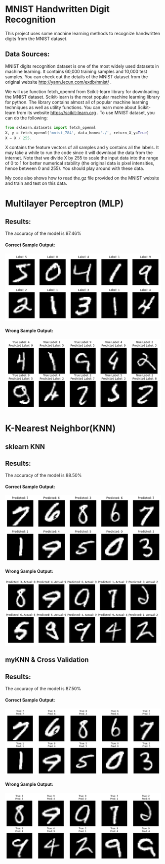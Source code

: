 # MNIST Handwritten Digit Recognition

This project uses some machine learning methods to recognize handwritten digits from the MNIST dataset.

## Data Sources:
MNIST digits recognition dataset is one of the most widely used datasets in machine learning. It contains 60,000 training samples and 10,000 test samples. You can check out the details of the MNIST dataset from the original website http://yann.lecun.com/exdb/mnist/ .

We will use function fetch_openml from Scikit-learn library for downloading the MNIST dataset. Scikit-learn is the most popular machine learning library for python. The library contains almost all of popular machine learning techniques as well as utility functions. You can learn more about Scikit-learn from its website https://scikit-learn.org . To use MNIST dataset, you can do the following:
```python
from sklearn.datasets import fetch_openml
X, y = fetch_openml('mnist_784', data_home='./', return_X_y=True)
X = X / 255.
```
X contains the feature vectors of all samples and y contains all the labels. It may take a while to run the code since it will download the data from the internet. Note that we divide X by 255 to scale the input data into the range of 0 to 1 for better numerical stability (the original data is pixel intensities, hence between 0 and 255). You should play around with these data. 

My code also shows how to read the.gz file provided on the MNIST website and train and test on this data.

# Multilayer Perceptron (MLP)

## Results:
The accuracy of the model is 97.46%
#### Correct Sample Output:
![Correct](image/Correct.png) 
#### Wrong Sample Output:
![Wrong](image/Wrong.png)

# K-Nearest Neighbor(KNN)

## sklearn KNN

## Results:
The accuracy of the model is 88.50%
#### Correct Sample Output:
![Correct](image/K1.png) 
#### Wrong Sample Output:
![Wrong](image/K2.png)

## myKNN & Cross Validation

## Results:
The accuracy of the model is 87.50%
#### Correct Sample Output:
![Correct](image/mK1.png) 
#### Wrong Sample Output:
![Wrong](image/mK2.png)
